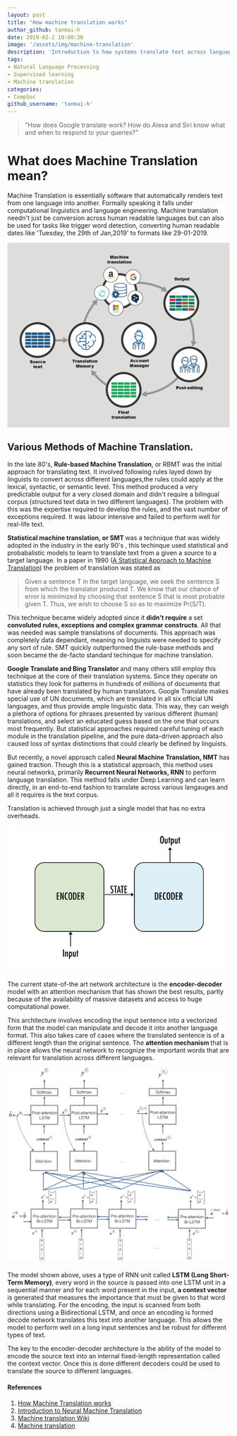 ```yaml
---
layout: post
title: "How machine translation works"
author_github: tanmai-h
date: 2019-02-2 10:00:30
image: '/assets/img/machine-translation'
description: 'Introduction to how systems translate text across languages'
tags:
- Natural Language Processing
- Supervised learning
- Machine translation
categories:
- CompSoc
github_username: 'tanmai-h'
---
```


> "How does Google translate work? How do Alexa and Siri know what and when to respond to your queries?"

# What does Machine Translation mean?

Machine Translation is essentially software that automatically renders text from one language into another. Formally speaking it falls under  computational linguistics and language engineering. Machine translation needn't just be conversion across human readable languages but can also be used for tasks like trigger word detection, converting human readable dates like 'Tuesday, the 29th of Jan,2019' to formats like 29-01-2019.

![img1](/blog/assets/img/machine-translation/machine-translation-diagram2.png)

## Various Methods of Machine Translation.
In the late 80's, <b> Rule-based Machine Translation</b>, or RBMT was the initial approach for translating text. It involved following rules layed down by linguists to convert across different languages,the rules could apply at the lexical, syntactic, or semantic level. This method produced a very predictable output for a very closed domain and didn't require a bilingual corpus (structured text data in two different languages). The problem with this was the expertise required to develop the rules, and the vast number of exceptions required. It was labour intensive and failed to perform well for real-life text.

<b>Statistical machine translation, or SMT </b> was a technique that was widely adopted in the industry in the early 90's , this techinque used  statistical and probabalistic models to learn to translate text from a given a source to a target language. In a paper in 1990 ([A Statistical Approach to Machine Translation](https://dl.acm.org/citation.cfm?id=92860)) the problem of translation was stated as

>Given a sentence T in the target language, we seek the sentence S from which the translator produced T. We know that our chance of error is minimized by choosing that sentence S that is most probable given T. Thus, we wish to choose S so as to maximize Pr(S/T).	

This technique became widely adopted since it <b>didn't require</b> a set <b>convoluted rules, exceptions and complex grammar constructs</b>. All that was needed was sample translations of documents. This approach was completely data dependant, meaning no linguists were needed to specify any sort of rule. SMT quickly outperformed the rule-base methods and soon became the de-facto standard techinque for machine translation. 

<b>Google Translate and Bing Translator</b> and many others still employ this technique at the core of their translation systems. Since they operate on statistics they look for patterns in hundreds of millions of documents that have already been translated by human translators. Google Translate makes special use of UN documents, which are translated in all six official UN languages, and thus provide ample linguistic data. This way, they can weigh a plethora of options for phrases presented by various different (human) translations, and select an educated guess based on the one that occurs most frequently. But statistical approaches required careful tuning of each module in the translation pipeline, and the pure data-driven approach also caused loss of syntax distinctions that could  clearly be defined by linguists.

But recently, a novel approach called <b>Neural Machine Translation, NMT</b> has gained traction. Though this is a statistical approach, this method uses neural networks, primarily <b>Recurrent Neural Networks, RNN</b> to perform language translation. This method falls under Deep Learning and can learn directly, in an end-to-end fashion to translate across various langauges and all it requires is the text corpus. 

Translation is achieved through just a single model that has no extra overheads.

![img2](/blog/assets/img/machine-translation/encode-decode.png)

The current state-of-the art network architecture is the <b>encoder-decoder</b> model with an attention mechanism that has shown the best results, partly because of the availability of massive datasets and access to huge computational power. 

This architecture involves encoding the input sentence into a vectorized form that the model can manipulate and decode it into another language format. This also takes care of cases where the translated sentence is of a different length than the original sentence. The <b> attention mechanism </b> that is in place allows the neural network to recognize the important words that are relevant for translation across different languages. 

![img3](/blog/assets/img/machine-translation/attn_model.png)

The model shown above, uses a type of RNN unit called <b>LSTM (Long Short-Term Memory)</b>, every word in the source is passed into one LSTM unit in a sequential manner and for each word present in the input, <b>a context vector</b> is generated that measures the importance that must be given to that word while translating. For the encoding, the input is scanned from both directions using a Bidirectional LSTM, and once an encoding is formed decode network translates this text into another language. This allows the model to perform well on a long input sentences and be robust for different types of text.

The key to the encoder-decoder architecture is the ability of the model to encode the source text into an internal fixed-length representation called the context vector. Once this is done different decoders could be used to translate the source to different languages.  	

####  References
  
1. [How Machine Translation works](http://blog.systransoft.com/how-does-neural-machine-translation-work/)
2. [Introduction to Neural Machine Translation](https://machinelearningmastery.com/introduction-neural-machine-translation/)
3. [Machine translation Wiki](https://en.wikipedia.org/wiki/Machine_translation)
4. [Machine translation](http://blog.globalizationpartners.com/machine-translation.aspx)